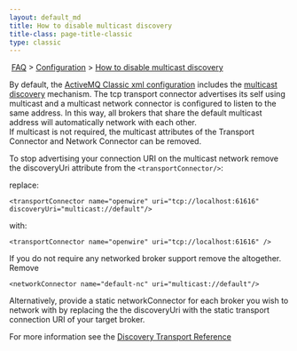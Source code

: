 ```yaml
---
layout: default_md
title: How to disable multicast discovery 
title-class: page-title-classic
type: classic
---
```


 [FAQ](faq) > [Configuration](configuration) > [How to disable multicast discovery](how-to-disable-multicast-discovery)


By default, the [ActiveMQ Classic xml configuration](xml-configuration) includes the [multicast discovery](discovery) mechanism. The tcp transport connector advertises its self using multicast and a multicast network connector is configured to listen to the same address. In this way, all brokers that share the default multicast address will automatically network with each other.  
If multicast is not required, the multicast attributes of the Transport Connector and Network Connector can be removed.

To stop advertising your connection URI on the multicast network remove the discoveryUri attribute from the `<transportConnector/>`:

replace:
```
<transportConnector name="openwire" uri="tcp://localhost:61616" discoveryUri="multicast://default"/>
```
with:
```
<transportConnector name="openwire" uri="tcp://localhost:61616" />
```
If you do not require any networked broker support remove the <networkConnector/> altogether. Remove
```
<networkConnector name="default-nc" uri="multicast://default"/>
```
Alternatively, provide a static networkConnector for each broker you wish to network with by replacing the the discoveryUri with the static transport connection URI of your target broker.

For more information see the [Discovery Transport Reference](discovery-transport-reference)

